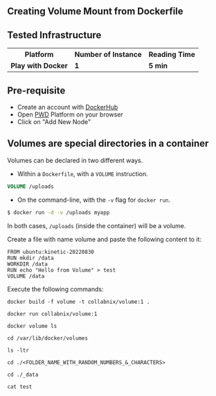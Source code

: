 ## Creating Volume Mount from **Dockerfile**


## Tested Infrastructure

<table class="tg">
  <tr>
    <th class="tg-yw4l"><b>Platform</b></th>
    <th class="tg-yw4l"><b>Number of Instance</b></th>
    <th class="tg-yw4l"><b>Reading Time</b></th>
    
  </tr>
  <tr>
    <td class="tg-yw4l"><b> Play with Docker</b></td>
    <td class="tg-yw4l"><b>1</b></td>
    <td class="tg-yw4l"><b>5 min</b></td>
    
  </tr>
  
</table>

## Pre-requisite

- Create an account with [DockerHub](https://hub.docker.com)
- Open [PWD](https://labs.play-with-docker.com/) Platform on your browser 
- Click on "Add New Node"


## Volumes are special directories in a container

Volumes can be declared in two different ways.

* Within a `Dockerfile`, with a `VOLUME` instruction.

```dockerfile
VOLUME /uploads
```

* On the command-line, with the `-v` flag for `docker run`.

```bash
$ docker run -d -v /uploads myapp
```

In both cases, `/uploads` (inside the container) will be a volume.



Create a file with name volume and paste the following content to it:

```
FROM ubuntu:kinetic-20220830
RUN mkdir /data
WORKDIR /data
RUN echo "Hello from Volume" > test
VOLUME /data
```

Execute the following commands:

```
docker build -f volume -t collabnix/volume:1 .

docker run collabnix/volume:1

docker volume ls

cd /var/lib/docker/volumes

ls -ltr

cd ./<FOLDER_NAME_WITH_RANDOM_NUMBERS_&_CHARACTERS>

cd ./_data
 
cat test 
```
